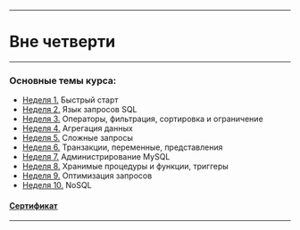 ___
# Вне четверти
___

### Основные темы курса:
* [Неделя 1.](https://github.com/zurbaevi/SQL-GeekBrains/tree/main/geekbrains/sql/interactivecourse/week1) Быстрый старт
* [Неделя 2.](https://github.com/zurbaevi/SQL-GeekBrains/tree/main/geekbrains/sql/interactivecourse/week2) Язык запросов SQL
* [Неделя 3.](https://github.com/zurbaevi/SQL-GeekBrains/tree/main/geekbrains/sql/interactivecourse/week3) Операторы, фильтрация, сортировка и ограничение
* [Неделя 4.](https://github.com/zurbaevi/SQL-GeekBrains/tree/main/geekbrains/sql/interactivecourse/week4) Агрегация данных
* [Неделя 5.](https://github.com/zurbaevi/SQL-GeekBrains/tree/main/geekbrains/sql/interactivecourse/week5) Сложные запросы
* [Неделя 6.](https://github.com/zurbaevi/SQL-GeekBrains/tree/main/geekbrains/sql/interactivecourse/week6) Транзакции, переменные, представления
* [Неделя 7.](https://github.com/zurbaevi/SQL-GeekBrains/tree/main/geekbrains/sql/interactivecourse/week7) Администрирование MySQL
* [Неделя 8.](https://github.com/zurbaevi/SQL-GeekBrains/tree/main/geekbrains/sql/interactivecourse/week8) Хранимые процедуры и функции, триггеры
* [Неделя 9.](https://github.com/zurbaevi/SQL-GeekBrains/tree/main/geekbrains/sql/interactivecourse/week9) Оптимизация запросов
* [Неделя 10.](https://github.com/zurbaevi/SQL-GeekBrains/tree/main/geekbrains/sql/interactivecourse/week10) NoSQL
#### [Сертификат](https://geekbrains.ru/certificates/959340)
____
